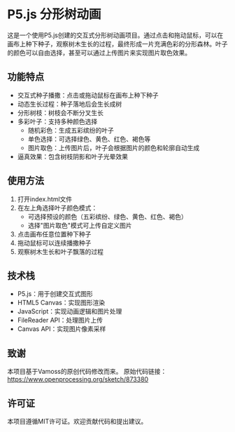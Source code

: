 # P5.js 分形树动画

这是一个使用P5.js创建的交互式分形树动画项目。通过点击和拖动鼠标，可以在画布上种下种子，观察树木生长的过程，最终形成一片充满色彩的分形森林。叶子的颜色可以自由选择，甚至可以通过上传图片来实现图片取色效果。

## 功能特点

- 交互式种子播撒：点击或拖动鼠标在画布上种下种子
- 动态生长过程：种子落地后会生长成树
- 分形树枝：树枝会不断分叉生长
- 多彩叶子：支持多种颜色选择
  - 随机彩色：生成五彩缤纷的叶子
  - 单色选择：可选择绿色、黄色、红色、褐色等
  - 图片取色：上传图片后，叶子会根据图片的颜色和轮廓自动生成
- 逼真效果：包含树枝阴影和叶子光晕效果

## 使用方法

1. 打开index.html文件
2. 在左上角选择叶子颜色模式：
   - 可选择预设的颜色（五彩缤纷、绿色、黄色、红色、褐色）
   - 选择"图片取色"模式可上传自定义图片
3. 点击画布任意位置种下种子
4. 拖动鼠标可以连续播撒种子
5. 观察树木生长和叶子飘落的过程

## 技术栈

- P5.js：用于创建交互式图形
- HTML5 Canvas：实现图形渲染
- JavaScript：实现动画逻辑和图片处理
- FileReader API：处理图片上传
- Canvas API：实现图片像素采样

## 致谢

本项目基于Vamoss的原创代码修改而来。
原始代码链接：https://www.openprocessing.org/sketch/873380

## 许可证

本项目遵循MIT许可证。欢迎贡献代码和提出建议。